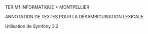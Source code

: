 TER M1 INFORMATIQUE > MONTPELLIER

ANNOTATION DE TEXTES POUR LA DÉSAMBIGUISATION LEXICALE

Utilisation de Symfony 3.2